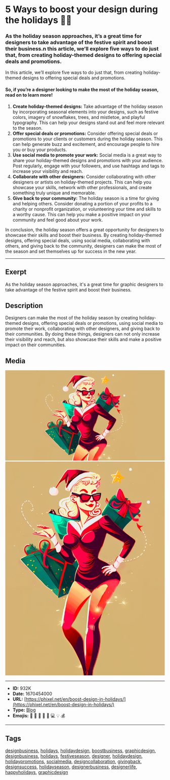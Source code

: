 # 5 Ways to boost your design during the holidays 🎅🏽
### As the holiday season approaches, it’s a great time for designers to take advantage of the festive spirit and boost their business.n this article, we’ll explore five ways to do just that, from creating holiday-themed designs to offering special deals and promotions.
In this article, we’ll explore five ways to do just that, from creating holiday-themed designs to offering special deals and promotions.

#### So, if you’re a designer looking to make the most of the holiday season, read on to learn more!

1. **Create holiday-themed designs:** Take advantage of the holiday season by incorporating seasonal elements into your designs, such as festive colors, imagery of snowflakes, trees, and mistletoe, and playful typography. This can help your designs stand out and feel more relevant to the season.
2. **Offer special deals or promotions:** Consider offering special deals or promotions to your clients or customers during the holiday season. This can help generate buzz and excitement, and encourage people to hire you or buy your products.
3. **Use social media to promote your work:** Social media is a great way to share your holiday-themed designs and promotions with your audience. Post regularly, engage with your followers, and use hashtags and tags to increase your visibility and reach.
4. **Collaborate with other designers:** Consider collaborating with other designers or artists on holiday-themed projects. This can help you showcase your skills, network with other professionals, and create something truly unique and memorable.
5. **Give back to your community:** The holiday season is a time for giving and helping others. Consider donating a portion of your profits to a charity or nonprofit organization, or volunteering your time and skills to a worthy cause. This can help you make a positive impact on your community and feel good about your work.

In conclusion, the holiday season offers a great opportunity for designers to showcase their skills and boost their business. By creating holiday-themed designs, offering special deals, using social media, collaborating with others, and giving back to the community, designers can make the most of the season and set themselves up for success in the new year.


------------
## Exerpt
As the holiday season approaches, it's a great time for graphic designers to take advantage of the festive spirit and boost their business.
## Description
Designers can make the most of the holiday season by creating holiday-themed designs, offering special deals or promotions, using social media to promote their work, collaborating with other designers, and giving back to their communities. By doing these things, designers can not only increase their visibility and reach, but also showcase their skills and make a positive impact on their communities.
## Media
<img src="media/boosting-the-holidays-cover.jpg">
<img src="media/boosting-the-holidays.jpg">

------------
- **ID:** 932K
- **Date:** 1670454000
- **URL:** [https://phixel.net/en/boost-design-in-holidays/](https://phixel.net/en/boost-design-in-holidays/)
- **Type:** [Blog](#Blog)
- **Emojis:** 🎄 🎅 🏽 🎁 🎨 💻 💡 💰

------------
## Tags
[designbusiness](#designbusiness), [holidays](#holidays), [holidaydesign](#holidaydesign), [boostbusiness](#boostbusiness), [graphicdesign](#graphicdesign), [designbusiness](#designbusiness), [holidays](#holidays), [festiveseason](#festiveseason), [designer](#designer), [holidaydesign](#holidaydesign), [holidaypromotions](#holidaypromotions), [socialmedia](#socialmedia), [designcollaboration](#designcollaboration), [givingback](#givingback), [designsuccess](#designsuccess), [holidayseason](#holidayseason), [designerbusiness](#designerbusiness), [designerlife](#designerlife), [happyholidays](#happyholidays), [graphicdesign](#graphicdesign)
